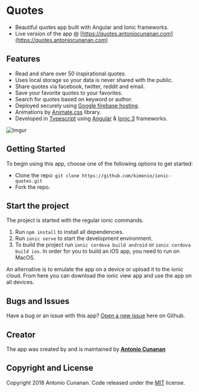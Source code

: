 # Quotes
* Beautiful quotes app built with Angular and Ionic frameworks.
* Live version of the app @ [https://quotes.antoniocunanan.com](https://quotes.antoniocunanan.com)

## Features
* Read and share over 50 inspirational quotes.
* Uses local storage so your data is never shared with the public.
* Share quotes via facebook, twitter, reddit and email.
* Save your favorite quotes to your favorites.
* Search for quotes based on keyword or author.
* Deployed securely using [Google firebase hosting](https://firebase.google.com/products/hosting/).
* Animations by [Animate.css](https://daneden.github.io/animate.css/) library.
* Developed in [Typescript](https://www.typescriptlang.org/) using [Angular](https://angular.io/) & [Ionic 3](https://ionicframework.com/docs/) frameworks.

![Imgur](https://firebasestorage.googleapis.com/v0/b/quotes-4b4e6.appspot.com/o/ionic-quotes.gif?alt=media&token=1c277c9d-eba1-4b79-80e6-7c92b625a45b)

## Getting Started
To begin using this app, choose one of the following options to get started:
* Clone the repo: `git clone https://github.com/kimonio/ionic-quotes.git`
* Fork the repo.

## Start the project
The project is started with the regular ionic commands.

1. Run `npm install` to install all dependencies.
2. Run `ionic serve` to start the development environment.
3. To build the project run `ionic cordova build android` or `ionic cordova build ios`. In order for you to build an iOS app, you need to run on MacOS.

An alternative is to emulate the app on a device or upload it to the ionic cloud. From here you can download the ionic view app and use the app on all devices.

## Bugs and Issues
Have a bug or an issue with this app? [Open a new issue](https://github.com/kimonio/ionic-quotes/issues) here on Github.

## Creator
The app was created by and is maintained by **[Antonio Cunanan](https://antoniocunanan.com)**

## Copyright and License
Copyright 2018 Antonio Cunanan. Code released under the [MIT](https://github.com/kimonio/ionic-quotes/blob/master/LICENSE.md) license.
